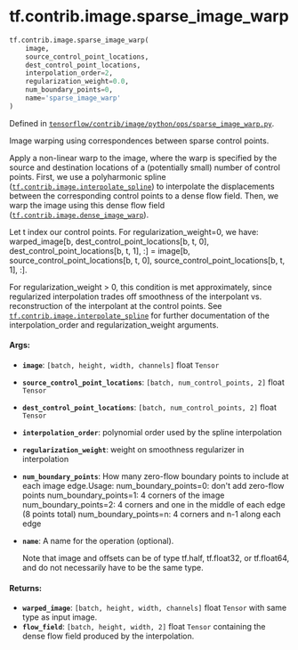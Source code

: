 <div itemscope itemtype="http://developers.google.com/ReferenceObject">
<meta itemprop="name" content="tf.contrib.image.sparse_image_warp" />
<meta itemprop="path" content="Stable" />
</div>

# tf.contrib.image.sparse_image_warp

``` python
tf.contrib.image.sparse_image_warp(
    image,
    source_control_point_locations,
    dest_control_point_locations,
    interpolation_order=2,
    regularization_weight=0.0,
    num_boundary_points=0,
    name='sparse_image_warp'
)
```



Defined in [`tensorflow/contrib/image/python/ops/sparse_image_warp.py`](https://www.tensorflow.org/code/tensorflow/contrib/image/python/ops/sparse_image_warp.py).

Image warping using correspondences between sparse control points.

Apply a non-linear warp to the image, where the warp is specified by
the source and destination locations of a (potentially small) number of
control points. First, we use a polyharmonic spline
(<a href="../../../tf/contrib/image/interpolate_spline.md"><code>tf.contrib.image.interpolate_spline</code></a>) to interpolate the displacements
between the corresponding control points to a dense flow field.
Then, we warp the image using this dense flow field
(<a href="../../../tf/contrib/image/dense_image_warp.md"><code>tf.contrib.image.dense_image_warp</code></a>).

Let t index our control points. For regularization_weight=0, we have:
warped_image[b, dest_control_point_locations[b, t, 0],
                dest_control_point_locations[b, t, 1], :] =
image[b, source_control_point_locations[b, t, 0],
         source_control_point_locations[b, t, 1], :].

For regularization_weight > 0, this condition is met approximately, since
regularized interpolation trades off smoothness of the interpolant vs.
reconstruction of the interpolant at the control points.
See <a href="../../../tf/contrib/image/interpolate_spline.md"><code>tf.contrib.image.interpolate_spline</code></a> for further documentation of the
interpolation_order and regularization_weight arguments.


#### Args:

* <b>`image`</b>: `[batch, height, width, channels]` float `Tensor`
* <b>`source_control_point_locations`</b>: `[batch, num_control_points, 2]` float
    `Tensor`
* <b>`dest_control_point_locations`</b>: `[batch, num_control_points, 2]` float
    `Tensor`
* <b>`interpolation_order`</b>: polynomial order used by the spline interpolation
* <b>`regularization_weight`</b>: weight on smoothness regularizer in interpolation
* <b>`num_boundary_points`</b>: How many zero-flow boundary points to include at
    each image edge.Usage:
      num_boundary_points=0: don't add zero-flow points
      num_boundary_points=1: 4 corners of the image
      num_boundary_points=2: 4 corners and one in the middle of each edge
        (8 points total)
      num_boundary_points=n: 4 corners and n-1 along each edge
* <b>`name`</b>: A name for the operation (optional).

  Note that image and offsets can be of type tf.half, tf.float32, or
  tf.float64, and do not necessarily have to be the same type.


#### Returns:

* <b>`warped_image`</b>: `[batch, height, width, channels]` float `Tensor` with same
    type as input image.
* <b>`flow_field`</b>: `[batch, height, width, 2]` float `Tensor` containing the dense
    flow field produced by the interpolation.